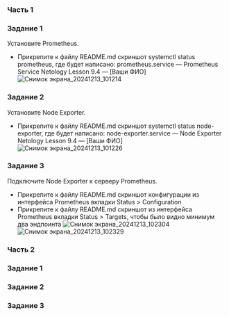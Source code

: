### Часть 1

### Задание 1
Установите Prometheus.
- Прикрепите к файлу README.md скриншот systemctl status prometheus, где будет написано: prometheus.service — Prometheus Service Netology Lesson 9.4 — [Ваши ФИО]
![Снимок экрана_20241213_101214](https://github.com/user-attachments/assets/a59bb7de-4997-4531-bc98-a9bab8f05d32)


### Задание 2
Установите Node Exporter.
- Прикрепите к файлу README.md скриншот systemctl status node-exporter, где будет написано: node-exporter.service — Node Exporter Netology Lesson 9.4 — [Ваши ФИО]
![Снимок экрана_20241213_101226](https://github.com/user-attachments/assets/631454e0-7989-4937-9442-13c9ca88408c)


### Задание 3
Подключите Node Exporter к серверу Prometheus.
- Прикрепите к файлу README.md скриншот конфигурации из интерфейса Prometheus вкладки Status > Configuration
- Прикрепите к файлу README.md скриншот из интерфейса Prometheus вкладки Status > Targets, чтобы было видно минимум два эндпоинта
![Снимок экрана_20241213_102304](https://github.com/user-attachments/assets/cfd70e1c-a09c-48ff-9a79-ff459abe3aba)
![Снимок экрана_20241213_102329](https://github.com/user-attachments/assets/1b704244-e781-4932-9be3-7905576b8a78)



### Часть 2

### Задание 1



### Задание 2



### Задание 3
